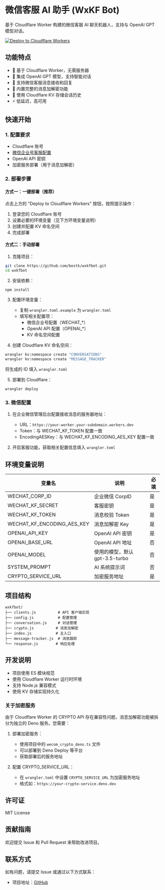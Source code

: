 # 微信客服 AI 助手 (WxKF Bot)

基于 Cloudflare Worker 构建的微信客服 AI 聊天机器人，支持与 OpenAI GPT 模型对话。

[![Deploy to Cloudflare Workers](https://deploy.workers.cloudflare.com/button)](https://deploy.workers.cloudflare.com/?url=https://github.com/bestk/wxkfbot)

## 功能特点

-   🚀 基于 Cloudflare Worker，无需服务器
-   🤖 集成 OpenAI GPT 模型，支持智能对话
-   💬 支持微信客服消息接收和回复
-   🔐 内置完整的消息加解密功能
-   💾 使用 Cloudflare KV 存储会话历史
-   ⚡ 低延迟，高可用

## 快速开始

### 1. 配置要求

-   Cloudflare 账号
-   [微信企业号客服配置](./WECOM.md)
-   OpenAI API 密钥
-   加密服务部署（用于消息加解密）

### 2. 部署步骤

#### 方式一：一键部署（推荐）

点击上方的 "Deploy to Cloudflare Workers" 按钮，按照提示操作：

1. 登录您的 Cloudflare 账号
2. 设置必要的环境变量（见下方环境变量说明）
3. 创建并配置 KV 命名空间
4. 完成部署

#### 方式二：手动部署

1. 克隆项目：

```bash
git clone https://github.com/bestk/wxkfbot.git
cd wxkfbot
```

2. 安装依赖：

```bash
npm install
```

3. 配置环境变量：

    - 复制 `wrangler.toml.example` 为 `wrangler.toml`
    - 填写相关配置项：
        - 微信企业号配置（WECHAT\_\*）
        - OpenAI API 配置（OPENAI\_\*）
        - KV 命名空间配置

4. 创建 Cloudflare KV 命名空间：

```bash
wrangler kv:namespace create "CONVERSATIONS"
wrangler kv:namespace create "MESSAGE_TRACKER"
```

将生成的 ID 填入 `wrangler.toml`

5. 部署到 Cloudflare：

```bash
wrangler deploy
```

### 3. 微信配置

1. 在企业微信管理后台配置接收消息的服务器地址：

    - URL：`https://your-worker.your-subdomain.workers.dev`
    - Token：与 WECHAT_KF_TOKEN 配置一致
    - EncodingAESKey：与 WECHAT_KF_ENCODING_AES_KEY 配置一致

2. 开启客服功能，获取相关配置信息填入 `wrangler.toml`

## 环境变量说明

| 变量名                     | 说明                           | 必填 |
| -------------------------- | ------------------------------ | ---- |
| WECHAT_CORP_ID             | 企业微信 CorpID                | 是   |
| WECHAT_KF_SECRET           | 客服密钥                       | 是   |
| WECHAT_KF_TOKEN            | 消息校验 Token                 | 是   |
| WECHAT_KF_ENCODING_AES_KEY | 消息加解密 Key                 | 是   |
| OPENAI_API_KEY             | OpenAI API 密钥                | 是   |
| OPENAI_BASE_URL            | OpenAI API 地址                | 否   |
| OPENAI_MODEL               | 使用的模型，默认 gpt-3.5-turbo | 否   |
| SYSTEM_PROMPT              | AI 系统提示词                  | 否   |
| CRYPTO_SERVICE_URL         | 加密服务地址                   | 是   |

## 项目结构

```
wxkfbot/
├── clients.js          # API 客户端实现
├── config.js           # 配置管理
├── conversation.js     # 对话管理
├── crypto.js          # 消息加解密
├── index.js           # 主入口
├── message-tracker.js  # 消息跟踪
└── response.js        # 响应处理
```

## 开发说明

-   项目使用 ES 模块规范
-   使用 Cloudflare Worker 运行时环境
-   支持 Node.js 兼容模式
-   使用 KV 存储实现持久化

### 关于加密服务

由于 Cloudflare Worker 的 CRYPTO API 存在兼容性问题，消息加解密功能被拆分为独立的 Deno 服务。您需要：

1. 部署加密服务：

    - 使用项目中的 `wecom_crypto_deno.ts` 文件
    - 可以部署到 Deno Deploy 等平台
    - 获取部署后的服务地址

2. 配置 CRYPTO_SERVICE_URL：
    - 在 `wrangler.toml` 中设置 `CRYPTO_SERVICE_URL` 为加密服务地址
    - 格式如：`https://your-crypto-service.deno.dev`

## 许可证

MIT License

## 贡献指南

欢迎提交 Issue 和 Pull Request 来帮助改进项目。

## 联系方式

如有问题，请提交 Issue 或通过以下方式联系：

-   项目地址：[GitHub](https://github.com/bestk/wxkfbot)
